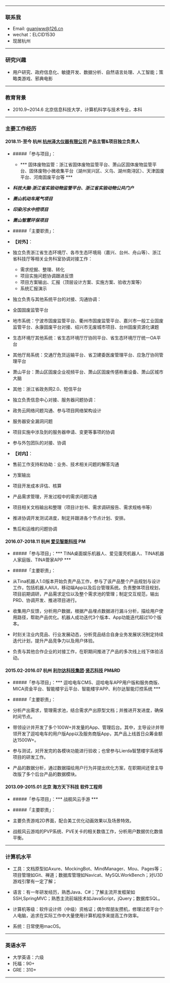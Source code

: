 
------
### 联系我

- Email: guanjww@126.cn
- wechat：ELCID1530
- 现居杭州


------
### 研究兴趣 

- 用户研究、政府信息化、敏捷开发、数据分析、自然语言处理、人工智能；策略类游戏、邪典电影


------
### 教育背景

- 2010.9~2014.6 北京信息科技大学，计算机科学与技术专业，本科


------
### 主要工作经历

#### 2018.11-至今 杭州 [杭州泽大仪器有限公司](http://www.zjuee.com/) 产品主管&项目独立负责人

* #####「参与项目」：
  * *** 固体废物监管：浙江省固体废物监管平台、萧山区固体废物监管平台、固体废物小微收集平台（湖州吴兴区、义乌、湖州南浔区）、天津固废平台、河南固废平台等 ***
 * ***科技大脑·浙江省实验动物监管平台、浙江省实验动物公共门户***
 * ***萧山机动车尾气项目***
 * ***印染污水中控项目***
 * ***萧山智慧环保项目***

* #####「主要职责」：
* **【对外】**：

 * 独立负责浙江省生态环境厅、各市生态环境局（嘉兴、台州、舟山等）、浙江省科技厅等相关业务科室协调对接工作：
   *  需求挖掘、整理、转化
   *  项目实施问题协调跟进反馈
   *  项目方案输出、汇报（顶层设计方案、实施方案、验收方案等）
   *  系统汇报演示

 *  独立负责与其他系统平台的对接、沟通协调：
   *  全国固废监管平台
   *  地市系统：宁波市固废监管平台、衢州市固废监管平台、嘉兴市一般工业固废监管平台、永康固废平台对接、绍兴市无废城市项目、台州固废资源化课题
   *  生态环境厅其他系统：省生态环境厅厅协同平台、省生态环境厅厅统一OA平台
   *  其他厅局系统：交通厅危货运输平台、省卫建委医废管理平台、应急厅协同管理平台
   *  萧山平台：萧山区固废企业视频平台、萧山区固废传感称重设备、萧山区城市大脑
   *  其他：浙江省政务网2.0、短信平台

 *  独立负责信息中心对接、服务器问题协调：
   *  政务云网络问题沟通、参与项目网络架构设计
   *  服务器安全漏洞问题
   *  项目实施中涉及到的服务器申请、变更等事项的协调

 *  参与外包团队的对接、协调

* **【对内】**：
 *  售前工作支持和协助：业务、技术相关问题的解答沟通

 *  方案输出

 *  项目开发成本评估、核算

 *  产品需求管理，开发过程中的需求问题沟通

 *  项目相关文档输出和整理（项目计划书、需求调研报告、需求规格书等）

 *  推进协调开发测试进度，制定并跟进各个节点计划、安排。

 *  售后和运维的问题协调

#### 2016.07-2018.11 杭州 [爱见智能科技](http://www.iaijian.com) PM

* #####「参与项目」：*** TINA桌面娱乐机器人、爱见蛋壳机器人、TINA机器人家庭版、TINA管家APP *** 

* #####「主要职责」：
 - 从Tina机器人1.0版本开始负责产品工作，参与了该产品整个产品规划与设计工作，包括机器人AIUI，移动端App以及后台管理系统。负责整体项目规划，项目前期调研，产品需求定位以及整个需求池的管理；制定交互规范，输出PRD、协调开发、推进项目进行。

 - 收集用户反馈，分析用户数据，根据产品埋点数据进行漏斗分析，描绘用户使用路径，帮助产品优化。机器人成功迭代3个版本、App功能迭代超过10个版本。

 - 时刻关注业内竞品、行业发展动态，分析竞品结合自身业务发展状况制定持续迭代计划，提升产品竞争力以及用户体验。

 - 负责与其他合作企业的对接工作，在职期间推进了产品的多次线上线下体验活动。

#### 2015.02-2016.07 杭州 [利尔达科技集团](http://www.lierda.com)·[贤芯科技](http://www.senthink.com) PM&RD 

* #####「参与项目」：***  逗哈电车CMS、逗哈电车APP用户版和服务商版、MICA资金平台、智能楼宇云平台、智能楼宇APP、利尔达智能灯控系统 *** 

* #####「主要职责」：

 - 分析产出需求，管理需求池，结合需求产出原型文档；并推进开发进度，确保时间节点。

 - 带领设计并开发了多个100W+并发量的App、管理后台。其中，主导设计并带领开发了逗哈电车的用户版App以及服务商版App，其产品上线首日众筹金额达1500W+。

 - 参与测试，对开发完的各模块功能进行验收；也曾参与Lierda智慧楼宇系统等项目的研发工作。

 - 产品的数据分析，通过数据描绘用户行为并提出优化方案，在职期间还曾主导改版了多个后台产品的数据模块。

#### 2013.09-2015.01 北京 海方天下科技 软件工程师 

* #####「参与项目」：***  战舰风云手游 ***  

* #####「主要职责」：

 - 主要负责游戏2D界面，配合美工优化动画效果以及场景特效。

 - 战舰风云游戏的PVP系统、PVE关卡的相关数值工作，分析用户数据优化数值平衡。


------
### 计算机水平

- 工具：文档原型如Axure、MockingBot、MindManager、Mou、Pages等；项目管理如Git、禅道；数据库管理如Navicat、MySQLWorkBench；对U3D游戏引擎有一定了解；

- 语言：有一年研发经历，熟悉Java、C#；了解主流开发框架如SSH,SpringMVC；熟悉主流前端技术如JavaScript，jQuery；数据库SQL。

- 计算机等级：软件设计师（中级）资格证；偶尔帮朋友攒机，修理过若干台个人电脑，追求在实际工作中大量使用计算机程序来提高工作效率。

- 系统：日常使用macOS。

------
### 英语水平

* 大学英语：六级
* 托福：90+
* GRE：310+

------


<center>
</center>






